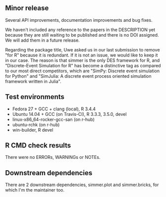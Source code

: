 ## Minor release

Several API improvements, documentation improvements and bug fixes.

We haven't included any reference to the papers in the DESCRIPTION yet because they are still waiting to be published and there is no DOI assigned. We will add them in a future release.

Regarding the package title, Uwe asked us in our last submission to remove "for R" because it is redundant. If it is not an issue, we would like to keep it in our case. The reason is that simmer is the only DES framework for R, and "Discrete-Event Simulation for R" has become a distinctive tag as compared to our most direct competitors, which are "SimPy: Discrete event simulation for Python" and "SimJulia: A discrete event process oriented simulation framework written in Julia".

## Test environments

* Fedora 27 + GCC + clang (local), R 3.4.4
* Ubuntu 14.04 + GCC (on Travis-CI), R 3.3.3, 3.5.0, devel
* linux-x86_64-rocker-gcc-san (on r-hub)
* ubuntu-rchk (on r-hub)
* win-builder, R devel

## R CMD check results

There were no ERRORs, WARNINGs or NOTEs.

## Downstream dependencies

There are 2 downstream dependencies, simmer.plot and simmer.bricks, for which I'm the maintainer too.
